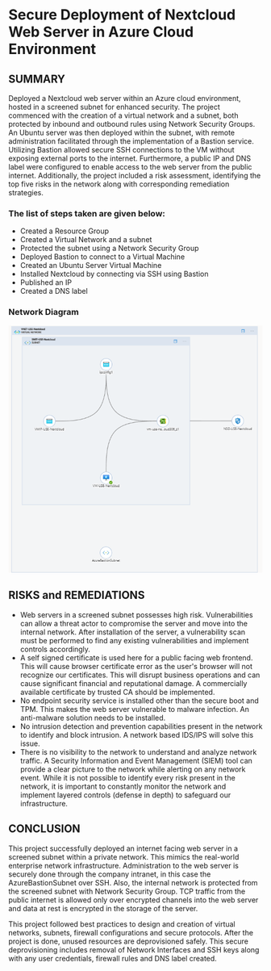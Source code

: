 # Secure Deployment of Nextcloud Web Server in Azure Cloud Environment

## SUMMARY
Deployed a Nextcloud web server within an Azure cloud environment, hosted in a screened subnet for enhanced security. The project commenced with the creation of a virtual network and a subnet, both protected by inbound and outbound rules using Network Security Groups. An Ubuntu server was then deployed within the subnet, with remote administration facilitated through the implementation of a Bastion service. Utilizing Bastion allowed secure SSH connections to the VM without exposing external ports to the internet. Furthermore, a public IP and DNS label were configured to enable access to the web server from the public internet. Additionally, the project included a risk assessment, identifying the top five risks in the network along with corresponding remediation strategies.
### The list of steps taken are given below:
 - Created a Resource Group
 - Created a Virtual Network and a subnet
 - Protected the subnet using a Network Security Group
 - Deployed Bastion to connect to a Virtual Machine
 - Created an Ubuntu Server Virtual Machine
 - Installed Nextcloud by connecting via SSH using Bastion
 - Published an IP
 - Created a DNS label

### Network Diagram
<img src="https://github.com/ibtesam5d/nextcloud/blob/main/Network%20Diagram.png"/>

## RISKS and REMEDIATIONS
- Web servers in a screened subnet possesses high risk. Vulnerabilities can allow a threat actor to compromise the server and move into the internal network. After installation of the server, a vulnerability scan must be performed to find any existing vulnerabilities and implement controls accordingly.
- A self signed certificate is used here for a public facing web frontend. This will cause browser certificate error as the user's browser will not recognize our certificates. This will disrupt business operations and can cause significant financial and reputational damage. A commercially available certificate by trusted CA should be implemented.
- No endpoint security service is installed other than the secure boot and TPM. This makes the web server vulnerable to malware infection. An anti-malware solution needs to be installed.
- No intrusion detection and prevention capabilities present in the network to identify and block intrusion. A network based IDS/IPS will solve this issue.
- There is no visibility to the network to understand and analyze network traffic. A Security Information and Event Management (SIEM) tool can provide a clear picture to the network while alerting on any network event.
While it is not possible to identify every risk present in the network, it is important to constantly monitor the network and implement layered controls (defense in depth) to safeguard our infrastructure.

## CONCLUSION
This project successfully deployed an internet facing web server in a screened subnet within a private network. This mimics the real-world enterprise network infrastructure. Administration to the web server is securely done through the company intranet, in this case the AzureBastionSubnet over SSH. Also, the internal network is protected from the screened subnet with Network Security Group. TCP traffic from the public internet is allowed only over encrypted channels into the web server and data at rest is encrypted in the storage of the server.

This project followed best practices to design and creation of virtual networks, subnets, firewall configurations and secure protocols. After the project is done, unused resources are deprovisioned safely. This secure deprovisioning includes removal of Network Interfaces and SSH keys along with any user credentials, firewall rules and DNS label created.


